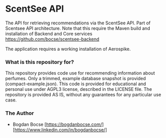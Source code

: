 # ScentSee API #

The API for retrieving recommendations via the ScentSee API.
Part of Scentsee API architecture.
Note that this require the Maven build and installation of Backend and Core services
https://github.com/bocse/scentsee-backend

The application requires a working installation of Aerospike.

### What is this repository for? ###

This repository provides code use for recommending information about perfumes. Only a trimmed, example database snapshot is provided (compact-example.json).
This code is provided for educational and personal use under AGPL3 license, described in the LICENSE file.
The repository is provided AS IS, without any guarantees for any particular use case.

### The Author ###
* Bogdan Bocse [https://bogdanbocse.com/] [https://www.linkedin.com/in/bogdanbocse/]
